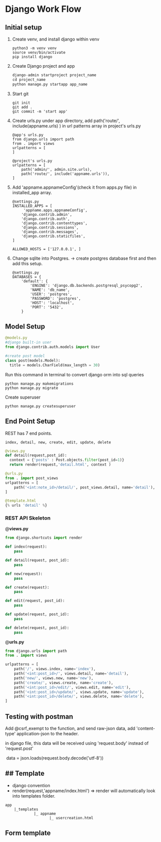 # Django Work Flow

## Initial setup

1. Create venv, and install django within venv

   ```
   python3 -m venv venv
   source venv/bin/activate
   pip install django
   ```

2. Create Django project and app

   ```python
   django-admin startproject project_name
   cd project_name
   python manage.py startapp app_name
   ```

3. Start git

   ```
   git init
   git add .
   git commit -m 'start app'
   ```

4. Create urls.py under app directory, add path('route/', include(appname.urls) ) in url patterns array in project's urls.py

   ```
   @app's urls.py
   from django.urls import path
   from . import views
   urlpatterns = [
   ]
   
   @project's urls.py
   urlpatterns = [
       path('admin/', admin.site.urls),
       path('route/', include('appname.urls')),
   ]
   ```

5. Add 'appname.appnameConfig'(check it from apps.py file) in installed_app array.

   ```
   @settings.py
   INSTALLED_APPS = [
   		'appname.apps.appnameConfig',
       'django.contrib.admin',
       'django.contrib.auth',
       'django.contrib.contenttypes',
       'django.contrib.sessions',
       'django.contrib.messages',
       'django.contrib.staticfiles',
   ]
   
   ALLOWED_HOSTS = ['127.0.0.1', ]
   ```

6. Change sqlite into Postgres. -> create postgres database first and then add this setup.

   ```
   @settings.py
   DATABASES = {
       'default': {
           'ENGINE': 'django.db.backends.postgresql_psycopg2',
           'NAME': 'db_name',
           'USER': 'postgres',
           'PASSWORD': 'postgres',
           'HOST': 'localhost',
           'PORT': '5432',
       }
   ```

   

## Model Setup

```python
@models.py
#django built-in user
from django.contrib.auth.models import User

#create post model
class post(models.Model):
  title = models.CharField(max_length = 30)
```

Run this command in terminal to convert django orm into sql queries

```
python manage.py makemigrations
python manage.py migrate
```

Create superuser

```
python manage.py createsuperuser
```



## End Point Setup

REST has 7 end points. 

```
index, detail, new, create, edit, update, delete
```

```python
@views.py
def detail(request,post_id):
  context = {'posts' : Post.objects.filter(post_id=1)} 
  return render(request,'detail.html', context )

@urls.py
from . import post_views
urlpatterns = [
    path('<int:note_id>/detail/', post_views.detail, name='detail'),
]

@template.html
{% urls 'detail' %}
```



### REST API Skeleton

@**views.py**

```python
from django.shortcuts import render

def index(request):
    pass

def detail(request, post_id):
    pass

def new(request):
    pass

def create(request):
    pass

def edit(request, post_id):
    pass

def update(request, post_id):
    pass

def delete(request, post_id):
    pass
```

@**urls.py**

```python
from django.urls import path
from . import views

urlpatterns = [
    path('/', views.index, name='index'),
    path('<int:post_id>/', views.detail, name='detail'),
    path('new/', views.new, name='new'),
    path('create/', views.create, name='create'),
    path('<int:post_id>/edit/', views.edit, name='edit'),
    path('<int:post_id>/update/', views.update, name='update'),
    path('<int:post_id>/delete/', views.delete, name='delete'),
]
```



## Testing with postman

Add @csrf_exempt to the function, and send raw-json data, add 'content-type' application-json to the header.

in django file, this data will be received using 'request.body' instead of 'request.post'

​    data = json.loads(request.body.decode('utf-8'))

## ## Template

- django convention 
- render(request,'appname/index.html') => render will automatically look into templates folder.

```
app
	|_templates
			 |_ appname
 					|_ usercreation.html
```



## Form template
